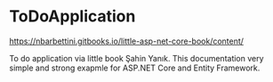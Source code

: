 # ToDoApplication
https://nbarbettini.gitbooks.io/little-asp-net-core-book/content/

To do application via little book Şahin Yanık. This documentation very simple and strong exapmle for ASP.NET Core and Entity Framework.
